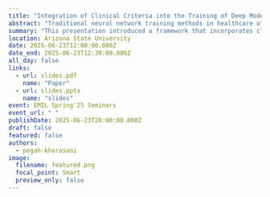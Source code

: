 ```yaml
---
title: "Integration of Clinical Criteria into the Training of Deep Models: Application to Glucose Prediction for Diabetic People"
abstract: "Traditional neural network training methods in healthcare often overlook clinical requirements, resulting in models that may achieve high accuracy but lack clinical relevance. This study tackles that limitation in the context of glucose prediction for individuals with diabetes. The authors introduce a novel training methodology that balances statistical accuracy with clinical constraints established by health authorities. By progressively shifting focus from pure prediction accuracy to clinical acceptability, the proposed approach employs a custom loss function designed specifically for glucose forecasting. Evaluations on datasets from both type-1 and type-2 diabetes patients demonstrate that the method significantly improves clinical validity. Notably, the framework identifies models that not only maintain high predictive accuracy but also satisfy crucial clinical standards."
summary: "This presentation introduced a framework that incorporates clinical safety directly into the training of deep learning models for glucose prediction in diabetic patients. Instead of optimizing solely for accuracy, the approach uses a specialized loss function (gcMSE) that penalizes clinically risky errors more heavily. The authors also proposed the PICA algorithm, which gradually shifts training toward meeting clinical standards. Tested on type-1 and type-2 diabetes datasets, the method showed improved safety and reliability, especially in critical glycemic ranges like hypoglycemia."
location: Arizona State University
date: 2025-06-23T12:00:00.000Z
date_end: 2025-06-23T12:30:00.000Z
all_day: false
links:
  - url: slides.pdf
    name: "Paper"
  - url: slides.pptx
    name: "slides"
event: EMIL Spring'25 Seminars
event_url: " "
publishDate: 2025-06-23T20:00:00.000Z
draft: false
featured: false
authors:
  - pegah-khorasani
image:
  filename: featured.png
  focal_point: Smart
  preview_only: false
---
```

